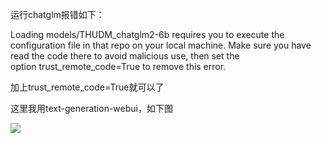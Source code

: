 运行chatglm报错如下：

Loading models/THUDM_chatglm2-6b requires you to execute the configuration file in that repo on your local machine. Make sure you have read the code there to avoid malicious use, then set the option trust_remote_code=True to remove this error.

加上trust_remote_code=True就可以了

这里我用text-generation-webui，如下图

![](https://gitee.com/hxc8/images2/raw/master/img/202407172158400.jpg)